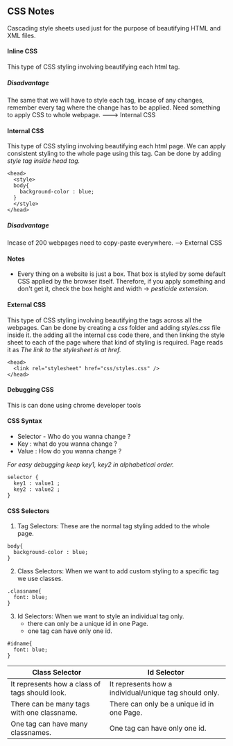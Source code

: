 ## CSS Notes
Cascading style sheets used just for the purpose of beautifying HTML and XML files.

#### Inline CSS
This type of CSS styling involving beautifying each html tag.
##### Disadvantage
The same that we will have to style each tag, incase of any changes, remember every tag where the change has to be applied. Need something to apply CSS to whole webpage. ---> Internal CSS

#### Internal CSS
This type of CSS styling involving beautifying each html page. We can apply consistent styling to the whole page using this tag. Can be done by adding *style tag inside head tag.*
```
<head>
  <style>
  body{
    background-color : blue;
  }
  </style>
</head>
```
##### Disadvantage
Incase of 200 webpages need to copy-paste everywhere. --> External CSS
#### Notes
- Every thing on a website is just a box. That box is styled by some default CSS applied by the browser itself. Therefore, if you apply something and don't get it, check the box height and width -> *pesticide extension*.

#### External CSS
This type of CSS styling involving beautifying the tags across all the webpages. Can be done by creating a *css* folder and adding *styles.css* file inside it. the adding all the internal css code there, and then linking the style sheet to each of the page where that kind of styling is required.
Page reads it as *The link to the stylesheet is at href.*
```
<head>
  <link rel="stylesheet" href="css/styles.css" />
</head>
```
#### Debugging CSS
This is can done using chrome developer tools

#### CSS Syntax
- Selector - Who do you wanna change ?
- Key : what do you wanna change ?
- Value : How do you wanna change ?

*For easy debugging keep key1, key2 in alphabetical order.*  
```
selector {
  key1 : value1 ;
  key2 : value2 ;
}
```

#### CSS Selectors
1. Tag Selectors: These are the normal tag styling added to the whole page.
```
body{
  background-color : blue;
}
```
2. Class Selectors: When we want to add custom styling to a specific tag we use classes.
```
.classname{
  font: blue;
}
```
3. Id Selectors: When we want to style an individual tag only.
    - there can only be a unique id in one Page.
    - one tag can have only one id.
```
#idname{
  font: blue;
}
```

| Class Selector                                   |  Id Selector                                            |
| -------------                                    | -------------                                           |
| It represents how a class of tags should look.   | It represents how a individual/unique tag should only.  |
| There can be many tags with one classname.       | There can only be a unique id in one Page.              |
| One tag can have many classnames.                | One tag can have only one id.                           |
